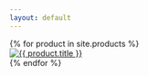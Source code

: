 ```yaml
---
layout: default
---
```


<div class="furniture-grid">
    {% for product in site.products %}
    <div class="item">
        <a href="{{ product.url }}">
            <img src="/assets/img/{{ product.name | remove: '.markdown'}}/thumbnail.jpg" alt="{{ product.title }}" />
        </a>
    </div>
    {% endfor %}
</div>